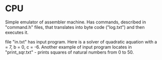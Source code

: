 # CPU

Simple emulator of assembler machine. Has commands, described in "command.h" files, that translates into byte code ("log.txt") and then executes it. 

file "in.txt" has input program. Here is a solver of quadratic aquation with a = 7, b = 0, c = -6. Another example of input program locates in "print_sqr.txt" - prints squares of natural numbers from 0 to 50. 
